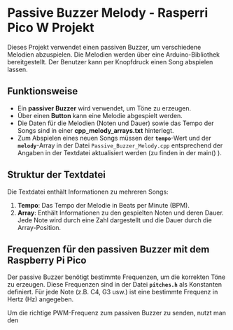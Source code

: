 # Passive Buzzer Melody - Rasperri Pico W Projekt

Dieses Projekt verwendet einen passiven Buzzer, um verschiedene Melodien abzuspielen. Die Melodien werden über eine Arduino-Bibliothek bereitgestellt. Der Benutzer kann per Knopfdruck einen Song abspielen lassen.

## Funktionsweise

- Ein **passiver Buzzer** wird verwendet, um Töne zu erzeugen.
- Über einen **Button** kann eine Melodie abgespielt werden.
- Die Daten für die Melodien (Noten und Dauer) sowie das Tempo der Songs sind in einer **cpp_melody_arrays.txt** hinterlegt.
- Zum Abspielen eines neuen Songs müssen der **`tempo`**-Wert und der **`melody`**-Array in der Datei `Passive_Buzzer_Melody.cpp` entsprechend der Angaben in der Textdatei aktualisiert werden (zu finden in der main() ).

## Struktur der Textdatei

Die Textdatei enthält Informationen zu mehreren Songs:

1. **Tempo**: Das Tempo der Melodie in Beats per Minute (BPM).
2. **Array**: Enthält Informationen zu den gespielten Noten und deren Dauer. Jede Note wird durch eine Zahl dargestellt und die Dauer durch die Array-Position.

## Frequenzen für den passiven Buzzer mit dem Raspberry Pi Pico

Der passive Buzzer benötigt bestimmte Frequenzen, um die korrekten Töne zu erzeugen. Diese Frequenzen sind in der Datei **`pitches.h`** als Konstanten definiert. Für jede Note (z.B. C4, G3 usw.) ist eine bestimmte Frequenz in Hertz (Hz) angegeben.

Um die richtige PWM-Frequenz zum passiven Buzzer zu senden, nutzt man den 

